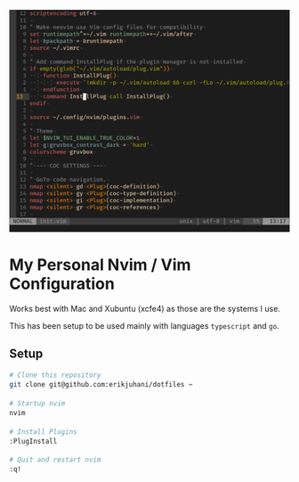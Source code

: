 ![Screenshot](screenshot.png?raw=true)
# My Personal Nvim / Vim Configuration
Works best with Mac and Xubuntu (xcfe4) as those are the systems I use.

This has been setup to be used mainly with languages `typescript` and `go`.

## Setup
```sh
# Clone this repository
git clone git@github.com:erikjuhani/dotfiles ~

# Startup nvim
nvim

# Install Plugins
:PlugInstall

# Quit and restart nvim
:q!
```
